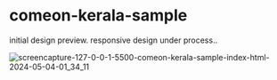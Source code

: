 # comeon-kerala-sample
initial design  preview. 
responsive design under process..

![screencapture-127-0-0-1-5500-comeon-kerala-sample-index-html-2024-05-04-01_34_11](https://github.com/faslimpachu/comeon-kerala-sample/assets/100623546/b31dd423-f989-43b4-a657-c1ec4a4fa59e)
